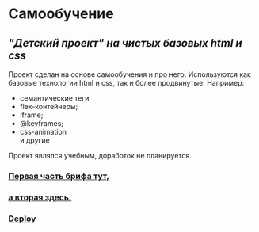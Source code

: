 # __Самообучение__ 
## _"Детский проект" на чистых базовых html и css_
Проект сделан на основе самообучения и про него. Используются как базовые технологии html и css, так и более продвинутые. Например: 
* семантические теги
* flex-контейнеры; 
* iframe; 
* @keyframes; 
* css-animation  
и другие

Проект являлся учебным, доработок не планируется.

### [Первая часть брифа тут,](https://code.s3.yandex.net/web-developer/project-1/sprint-1-brief.pdf)

### [а вторая здесь.](https://code.s3.yandex.net/web-developer/project-1/sprint-2-brief.pdf)

### [Deploy](https://loki87by.github.io/how-to-learn/)
